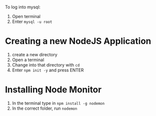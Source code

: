 To log into mysql:

1. Open terminal 
2. Enter `mysql -u root`

# Creating a new NodeJS Application
1. create a new directory
2. Open a terminal
3. Change into that directory with `cd`
4. Enter `npm init -y` and press ENTER

# Installing Node Monitor
1. In the terminal type in `npm install -g nodemon`
2. In the correct folder, run `nodemon`